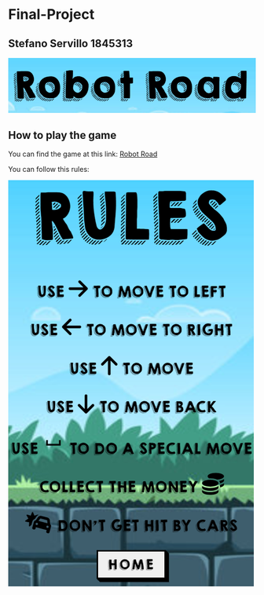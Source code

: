 # Final-Project

## Stefano Servillo 1845313

![title](images/title.png)

## How to play the game

You can find the game at this link: [Robot Road](https://sapienzainteractivegraphicscourse.github.io/final-project-stefano/)

You can follow this rules:

![rules](images/rules.png)